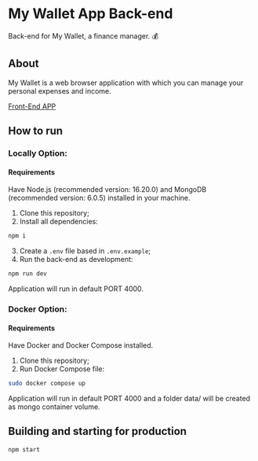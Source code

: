# My Wallet App Back-end

Back-end for My Wallet, a finance manager. :moneybag:

## About

My Wallet is a web browser application with which you can manage your personal expenses and income.

[Front-End APP](https://github.com/victor-azevedo/front-mywallet)

## How to run

### Locally Option:

#### Requirements

Have Node.js (recommended version: 16.20.0) and MongoDB (recommended version: 6.0.5) installed in your machine.

1. Clone this repository;
2. Install all dependencies:

```bash
npm i
```

3. Create a `.env` file based in `.env.example`;
4. Run the back-end as development:

```bash
npm run dev
```

Application will run in default PORT 4000.

### Docker Option:

#### Requirements

Have Docker and Docker Compose installed.

1. Clone this repository;
2. Run Docker Compose file:

```bash
sudo docker compose up
```

Application will run in default PORT 4000 and a folder data/ will be created as mongo container volume.

## Building and starting for production

```bash
npm start
```
